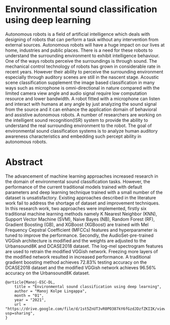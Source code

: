 # Environmental sound classification using deep learning

Autonomous robots is a field of artificial intelligence which deals with designing of robots that can perform a task without any intervention from external sources. Autonomous robots will have a huge impact on our lives at home, industries and public places. There is a need for these robots to understand the surrounding environment to exhibit intelligence behaviour. One of the ways robots perceive the surroundings is through sound. The mechanical control technology of robots has grown in considerable rate in recent years. However their ability to perceive the surrounding environment especially through auditory scenes are still in the nascent stage. Acoustic scene classification supplement the image based classification in
many ways such as microphone is omni-directional in nature compared with the limited camera view angle and audio signal require low computation resource and lower bandwidth. A robot fitted with a microphone can listen and interact with humans at any angle by just analyzing the sound signal from the source and it can enhance the application domain of behavioral and assistive autonomous robots. A number of researchers are working on the intelligent sound recognition(ISR) system to provide the ability to understand the real surrounding environment to the robot. The goal of environmental sound classification systems is to analyze human auditory awareness characteristics and embedding such percept ability in autonomous robots.  

# Abstract

The advancement of machine learning approaches increased research in the domain of environmental sound classification tasks. However, the performance of the current traditional models trained with default parameters and deep learning technique trained with a small number of the dataset is unsatisfactory. Existing approaches described in the literature work fail to address the shortage of dataset and improvement techniques. In this research work, two approaches were implemented, firstly six traditional machine learning methods namely K Nearest Neighbor (KNN), Support Vector Machine (SVM), Naive Bayes (NB), Random Forest (RF), Gradient Boosting (GB), and XGBoost (XGBoost) are trained with Mel Frequency Cepstral Coefficient (MFCCs) features and hyperparameter is tuned to improve the performance. Secondly, the AudioSet-pre-trained VGGish architecture is modified and the weights are adjusted to the Urbansound8K and DCASE2018 dataset. The log-mel spectrogram features are used to retrain the modified VGGish network. Freezing more layers of the modified network resulted in increased performance. A traditional gradient boosting method achieves 72.83% testing accuracy on the DCASE2018 dataset and the modified VGGish network achieves 96.56% accuracy on the Urbansound8K dataset.

``` 
@article{Manoj-ESC-DL,
    title = "Environmental sound classification using deep learning",
    author = "Manoj Kolpe Lingappa", 
    month = "01",
    year = "2021",
    url = "https://drive.google.com/file/d/1st5ZnUT3vR0PO387kY6fGzdJDzfZKIIK/view?usp=sharing",
}
```